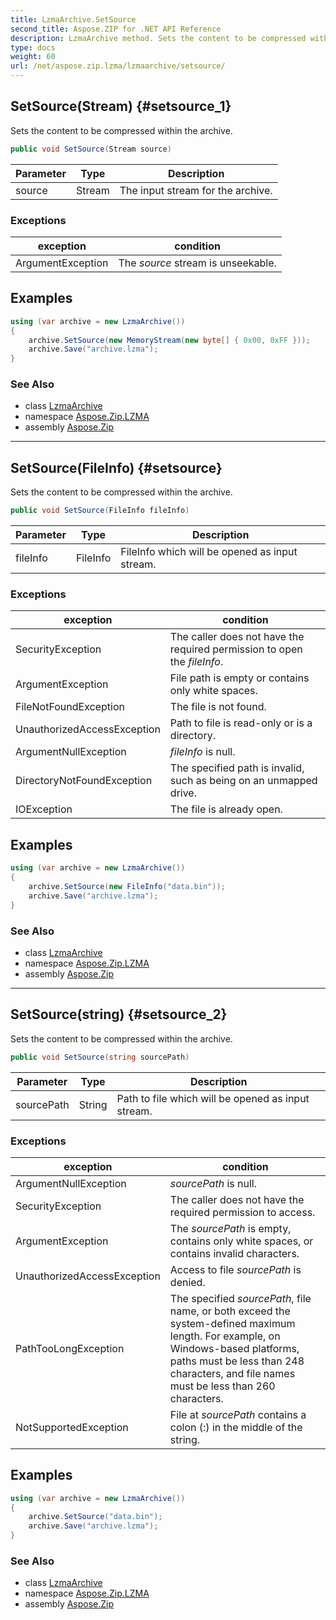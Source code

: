 ```yaml
---
title: LzmaArchive.SetSource
second_title: Aspose.ZIP for .NET API Reference
description: LzmaArchive method. Sets the content to be compressed within the archive
type: docs
weight: 60
url: /net/aspose.zip.lzma/lzmaarchive/setsource/
---
```

## SetSource(Stream) {#setsource_1}

Sets the content to be compressed within the archive.

```csharp
public void SetSource(Stream source)
```

| Parameter | Type | Description |
| --- | --- | --- |
| source | Stream | The input stream for the archive. |

### Exceptions

| exception | condition |
| --- | --- |
| ArgumentException | The *source* stream is unseekable. |

## Examples

```csharp
using (var archive = new LzmaArchive())
{
    archive.SetSource(new MemoryStream(new byte[] { 0x00, 0xFF }));
    archive.Save("archive.lzma");
}
```

### See Also

* class [LzmaArchive](../)
* namespace [Aspose.Zip.LZMA](../../lzmaarchive/)
* assembly [Aspose.Zip](../../../)

---

## SetSource(FileInfo) {#setsource}

Sets the content to be compressed within the archive.

```csharp
public void SetSource(FileInfo fileInfo)
```

| Parameter | Type | Description |
| --- | --- | --- |
| fileInfo | FileInfo | FileInfo which will be opened as input stream. |

### Exceptions

| exception | condition |
| --- | --- |
| SecurityException | The caller does not have the required permission to open the *fileInfo*. |
| ArgumentException | File path is empty or contains only white spaces. |
| FileNotFoundException | The file is not found. |
| UnauthorizedAccessException | Path to file is read-only or is a directory. |
| ArgumentNullException | *fileInfo* is null. |
| DirectoryNotFoundException | The specified path is invalid, such as being on an unmapped drive. |
| IOException | The file is already open. |

## Examples

```csharp
using (var archive = new LzmaArchive()) 
{
    archive.SetSource(new FileInfo("data.bin"));
    archive.Save("archive.lzma");
}
```

### See Also

* class [LzmaArchive](../)
* namespace [Aspose.Zip.LZMA](../../lzmaarchive/)
* assembly [Aspose.Zip](../../../)

---

## SetSource(string) {#setsource_2}

Sets the content to be compressed within the archive.

```csharp
public void SetSource(string sourcePath)
```

| Parameter | Type | Description |
| --- | --- | --- |
| sourcePath | String | Path to file which will be opened as input stream. |

### Exceptions

| exception | condition |
| --- | --- |
| ArgumentNullException | *sourcePath* is null. |
| SecurityException | The caller does not have the required permission to access. |
| ArgumentException | The *sourcePath* is empty, contains only white spaces, or contains invalid characters. |
| UnauthorizedAccessException | Access to file *sourcePath* is denied. |
| PathTooLongException | The specified *sourcePath*, file name, or both exceed the system-defined maximum length. For example, on Windows-based platforms, paths must be less than 248 characters, and file names must be less than 260 characters. |
| NotSupportedException | File at *sourcePath* contains a colon (:) in the middle of the string. |

## Examples

```csharp
using (var archive = new LzmaArchive()) 
{
    archive.SetSource("data.bin");
    archive.Save("archive.lzma");
}
```

### See Also

* class [LzmaArchive](../)
* namespace [Aspose.Zip.LZMA](../../lzmaarchive/)
* assembly [Aspose.Zip](../../../)


